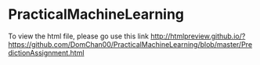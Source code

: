 # PracticalMachineLearning

To view the html file, please go use this link
http://htmlpreview.github.io/?https://github.com/DomChan00/PracticalMachineLearning/blob/master/PredictionAssignment.html


